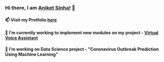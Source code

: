 ### Hi there, I am <a href =  "aniketsinha06.github.io">Aniket Sinha!</a> 👋
#### 📫 Visit my Protfolio <a href =  "https://aniketsinha06.github.io/voice_assistant.html">here</a>
#### 🔭 I’m currently working to implement new modules on my project - <a href =  "https://aniketsinha06.github.io/voice_assistant.html">Virtual Voice Assistant</a>
#### 🌱 I’m working on Data Science project - "Coronavirus Outbreak Prediction Using Machine Learning"


<!--
**aniketsinha06/aniketsinha06** is a ✨ _special_ ✨ repository because its `README.md` (this file) appears on your GitHub profile.

Here are some ideas to get you started:

- 🔭 I’m currently working on project - Virtual Voice Assistant
- 🌱 I’m currently learning Data Science
- 💬 Ask me about my work
- 📫 How to reach me: <a href =  "aniketsinha06.github.io">Click Here</a>
- 😄 Pronouns: He/Him
- ⚡ Fun fact: 
-->
